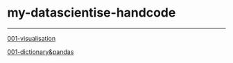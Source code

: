 # my-datascientise-handcode
-------

[001-visualisation](https://thisisjasonjafari.github.io/my-datascientise-handcode/001-Data%20ScienceTutorial/001-Data%20ScienceTutorial-plot.html)  

[001-dictionary&pandas](hhttps://thisisjasonjafari.github.io/my-datascientise-handcode/001-Data%20ScienceTutorial/002-Data%20ScienceTutorial-dictionary-pandas.html)  